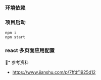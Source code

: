 ### 环境依赖

### 项目启动
```
npm i
npm start
```
### react 多页面应用配置
* 参考资料
* https://www.jianshu.com/p/7ffdf1925d12
